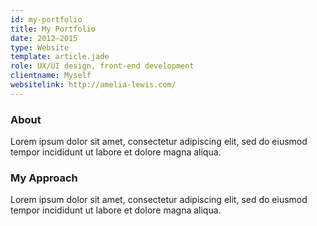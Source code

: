 ```yaml
---
id: my-portfolio
title: My Portfolio
date: 2012–2015
type: Website
template: article.jade
role: UX/UI design, front-end development
clientname: Myself
websitelink: http://amelia-lewis.com/
---
```


### About
Lorem ipsum dolor sit amet, consectetur adipiscing elit, sed do eiusmod tempor incididunt ut labore et dolore magna aliqua.

### My Approach
Lorem ipsum dolor sit amet, consectetur adipiscing elit, sed do eiusmod tempor incididunt ut labore et dolore magna aliqua.